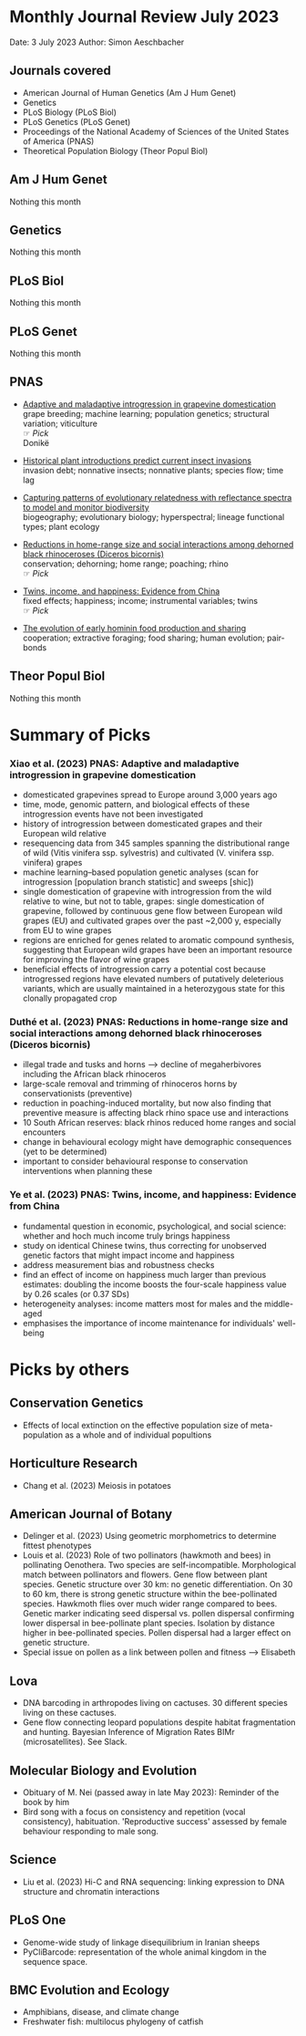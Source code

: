 # Monthly Journal Review July 2023

Date: 3 July 2023
Author: Simon Aeschbacher

## Journals covered
- American Journal of Human Genetics (Am J Hum Genet)
- Genetics
- PLoS Biology (PLoS Biol)
- PLoS Genetics (PLoS Genet)
- Proceedings of the National Academy of Sciences of the United States of America (PNAS)
- Theoretical Population Biology (Theor Popul Biol)

## Am J Hum Genet
Nothing this month

## Genetics
Nothing this month

## PLoS Biol
Nothing this month

## PLoS Genet
Nothing this month 

## PNAS
- [Adaptive and maladaptive introgression in grapevine domestication](https://doi.org/10.1073/pnas.2222041120)  
  grape breeding; machine learning; population genetics; structural variation; viticulture  
 &#x261E; *Pick*  
 Donikë
- [Historical plant introductions predict current insect invasions](https://doi.org/10.1073/pnas.2221826120)  
  invasion debt; nonnative insects; nonnative plants; species flow; time lag  
  

- [Capturing patterns of evolutionary relatedness with reflectance spectra to model and monitor biodiversity](https://doi.org/10.1073/pnas.2215533120)  
  biogeography; evolutionary biology; hyperspectral; lineage functional types; plant ecology  
  

- [Reductions in home-range size and social interactions among dehorned black rhinoceroses (Diceros bicornis)](https://doi.org/10.1073/pnas.2301727120)  
  conservation; dehorning; home range; poaching; rhino  
 &#x261E; *Pick*  

- [Twins, income, and happiness: Evidence from China](https://doi.org/10.1073/pnas.2221884120)  
  fixed effects; happiness; income; instrumental variables; twins  
 &#x261E; *Pick*  

- [The evolution of early hominin food production and sharing](https://doi.org/10.1073/pnas.2218096120)  
  cooperation; extractive foraging; food sharing; human evolution; pair-bonds  

## Theor Popul Biol
Nothing this month


# Summary of Picks

### Xiao et al. (2023) PNAS: Adaptive and maladaptive introgression in grapevine domestication
- domesticated grapevines spread to Europe around 3,000 years ago
- time, mode, genomic pattern, and biological effects of these introgression events have not been investigated
- history of introgression between domesticated grapes and their European wild relative
- resequencing data from 345 samples spanning the distributional range of wild (Vitis vinifera ssp. sylvestris) and cultivated (V. vinifera ssp. vinifera) grapes
- machine learning–based population genetic analyses (scan for introgression [population branch statistic] and sweeps [shic])
- single domestication of grapevine with introgression from the wild relative to wine, but not to table, grapes: single domestication of grapevine, followed by continuous gene flow between European wild grapes (EU) and cultivated grapes over the past ~2,000 y, especially from EU to wine grapes
- regions are enriched for genes related to aromatic compound synthesis, suggesting that European wild grapes have been an important resource for improving the flavor of wine grapes
- beneficial effects of introgression carry a potential cost because introgressed regions have elevated numbers of putatively deleterious variants, which are usually maintained in a heterozygous state for this clonally propagated crop

### Duthé et al. (2023) PNAS: Reductions in home-range size and social interactions among dehorned black rhinoceroses (Diceros bicornis)
- illegal trade and tusks and horns --> decline of megaherbivores including the African black rhinoceros
- large-scale removal and trimming of rhinoceros horns by conservationists (preventive)
- reduction in poaching-induced mortality, but now also finding that preventive measure is affecting black rhino space use and interactions
- 10 South African reserves: black rhinos reduced home ranges and social encounters
- change in behavioural ecology might have demographic consequences (yet to be determined)
- important to consider behavioural response to conservation interventions when planning these

### Ye et al. (2023) PNAS: Twins, income, and happiness: Evidence from China
- fundamental question in economic, psychological, and social science: whether and hoch much income truly brings happiness
- study on identical Chinese twins, thus correcting for unobserved genetic factors that might impact income and happiness
- address measurement bias and robustness checks
- find an effect of income on happiness much larger than previous estimates: doubling the income boosts the four-scale happiness value by 0.26 scales (or 0.37 SDs)
- heterogeneity analyses: income matters most for males and the middle-aged
- emphasises the importance of income maintenance for individuals' well-being

# Picks by others

## Conservation Genetics
- Effects of local extinction on the effective population size of meta-population as a whole and of individual popultions

## Horticulture Research
- Chang et al. (2023) Meiosis in potatoes

## American Journal of Botany
- Delinger et al. (2023) Using geometric morphometrics to determine fittest phenotypes
- Louis et al. (2023) Role of two pollinators (hawkmoth and bees) in pollinating Oenothera. Two species are self-incompatible. Morphological match between pollinators and flowers. Gene flow between plant species. Genetic structure over 30 km: no genetic differentiation. On 30 to 60 km, there is strong genetic structure within the bee-pollinated species. Hawkmoth flies over much wider range compared to bees. Genetic marker indicating seed dispersal vs. pollen dispersal confirming lower dispersal in bee-pollinate plant species. Isolation by distance higher in bee-pollinated species. Pollen dispersal had a larger effect on genetic structure.
- Special issue on pollen as a link between pollen and fitness --> Elisabeth

## Lova 
- DNA barcoding in arthropodes living on cactuses. 30 different species living on these cactuses.
- Gene flow connecting leopard populations despite habitat fragmentation and hunting. Bayesian Inference of Migration Rates BIMr (microsatellites). See Slack.

## Molecular Biology and Evolution
- Obituary of M. Nei (passed away in late May 2023): Reminder of the book by him
- Bird song with a focus on consistency and repetition (vocal consistency), habituation. 'Reproductive success' assessed by female behaviour responding to male song.

## Science
- Liu et al. (2023) Hi-C and RNA sequencing: linking expression to DNA structure and chromatin interactions

## PLoS One
- Genome-wide study of linkage disequilibrium in Iranian sheeps
- PyCliBarcode: representation of the whole animal kingdom in the sequence space.

## BMC Evolution and Ecology
- Amphibians, disease, and climate change
- Freshwater fish: multilocus phylogeny of catfish